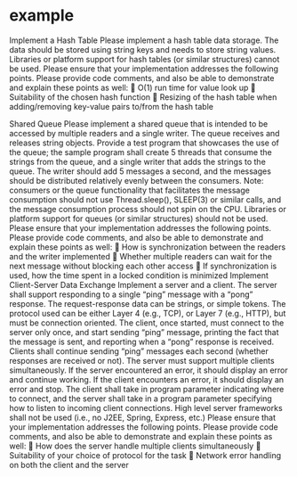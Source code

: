 # example
Implement a Hash Table
Please implement a hash table data storage. The data should be stored using string keys and
needs to store string values. Libraries or platform support for hash tables (or similar structures)
cannot be used.
Please ensure that your implementation addresses the following points. Please provide code
comments, and also be able to demonstrate and explain these points as well:
 O(1) run time for value look up
 Suitability of the chosen hash function
 Resizing of the hash table when adding/removing key-value pairs to/from the hash table

Shared Queue
Please implement a shared queue that is intended to be accessed by multiple readers and a single
writer. The queue receives and releases string objects. Provide a test program that showcases the
use of the queue; the sample program shall create 5 threads that consume the strings from the
queue, and a single writer that adds the strings to the queue. The writer should add 5 messages a
second, and the messages should be distributed relatively evenly between the consumers.
Note: consumers or the queue functionality that facilitates the message consumption should not
use Thread.sleep(), SLEEP(3) or similar calls, and the message consumption process should
not spin on the CPU.
Libraries or platform support for queues (or similar structures) should not be used.
Please ensure that your implementation addresses the following points. Please provide code
comments, and also be able to demonstrate and explain these points as well:
 How is synchronization between the readers and the writer implemented
 Whether multiple readers can wait for the next message without blocking each other
access
 If synchronization is used, how the time spent in a locked condition is minimized
Implement Client-Server Data Exchange
Implement a server and a client. The server shall support responding to a single “ping” message
with a “pong” response. The request-response data can be strings, or simple tokens. The protocol
used can be either Layer 4 (e.g., TCP), or Layer 7 (e.g., HTTP), but must be connection oriented.
The client, once started, must connect to the server only once, and start sending “ping” message,
printing the fact that the message is sent, and reporting when a “pong” response is received.
Clients shall continue sending “ping” messages each second (whether responses are received or
not). The server must support multiple clients simultaneously.
If the server encountered an error, it should display an error and continue working. If the client
encounters an error, it should display an error and stop.
The client shall take in program parameter indicating where to connect, and the server shall take
in a program parameter specifying how to listen to incoming client connections.
High level server frameworks shall not be used (i.e., no J2EE, Spring, Express, etc.)
Please ensure that your implementation addresses the following points. Please provide code
comments, and also be able to demonstrate and explain these points as well:
 How does the server handle multiple clients simultaneously
 Suitability of your choice of protocol for the task
 Network error handling on both the client and the server
